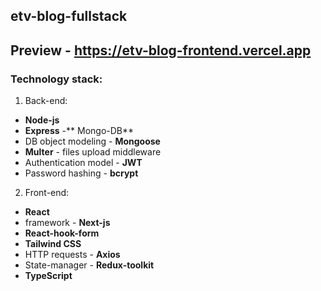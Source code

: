 ## etv-blog-fullstack
## **Preview** - https://etv-blog-frontend.vercel.app

### Technology stack:
1. Back-end:
  - **Node-js**
  - **Express**
  -** Mongo-DB**
  - DB object modeling - **Mongoose**
  - **Multer** - files upload  middleware
  - Authentication model - **JWT**
  - Password hashing - **bcrypt**

2. Front-end:
  - **React**
  -  framework - **Next-js**
  - **React-hook-form**
  - **Tailwind CSS**
  - HTTP requests - **Axios**
  - State-manager - **Redux-toolkit**
  - **TypeScript**
  
